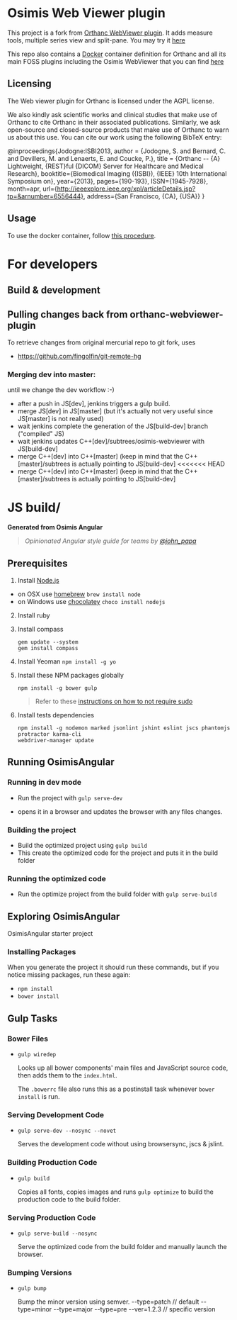 # Osimis Web Viewer plugin

This project is a fork from [Orthanc WebViewer plugin](http://www.orthanc-server.com/static.php?page=web-viewer).  It adds measure tools, multiple series view and split-pane.  You may try it [here](http://osimisviewer.osimis.io)

This repo also contains a [Docker](https://www.docker.com/) container definition for Orthanc and all its main FOSS plugins including the Osimis WebViewer that you can find [here](https://hub.docker.com/r/osimis/orthanc-webviewer-plugin/builds/)

## Licensing

The Web viewer plugin for Orthanc is licensed under the AGPL license.

We also kindly ask scientific works and clinical studies that make
use of Orthanc to cite Orthanc in their associated publications.
Similarly, we ask open-source and closed-source products that make
use of Orthanc to warn us about this use. You can cite our work
using the following BibTeX entry:

@inproceedings{Jodogne:ISBI2013,
author = {Jodogne, S. and Bernard, C. and Devillers, M. and Lenaerts, E. and Coucke, P.},
title = {Orthanc -- {A} Lightweight, {REST}ful {DICOM} Server for Healthcare and Medical Research},
booktitle={Biomedical Imaging ({ISBI}), {IEEE} 10th International Symposium on}, 
year={2013}, 
pages={190-193}, 
ISSN={1945-7928},
month=apr,
url={http://ieeexplore.ieee.org/xpl/articleDetails.jsp?tp=&arnumber=6556444},
address={San Francisco, {CA}, {USA}}
}

## Usage

To use the docker container, follow [this procedure](https://bitbucket.org/snippets/osimis/eynLn).

# For developers

## Build & development


## Pulling changes back from orthanc-webviewer-plugin
To retrieve changes from original mercurial repo to git fork, uses
- https://github.com/fingolfin/git-remote-hg

### Merging dev into master:

until we change the dev workflow :-)

- after a push in JS[dev], jenkins triggers a gulp build.
- merge JS[dev] in JS[master] (but it's actually not very useful since JS[master] is not really used)
- wait jenkins complete the generation of the JS[build-dev] branch ("compiled" JS) 
- wait jenkins updates C++[dev]/subtrees/osimis-webviewer with JS[build-dev]
- merge C++[dev] into C++[master] (keep in mind that the C++[master]/subtrees is actually pointing to JS[build-dev]
<<<<<<< HEAD
- merge C++[dev] into C++[master] (keep in mind that the C++[master]/subtrees is actually pointing to JS[build-dev]

# JS build/

**Generated from Osimis Angular**

>*Opinionated Angular style guide for teams by [@john_papa](//twitter.com/john_papa)*

## Prerequisites

1. Install [Node.js](http://nodejs.org)
 - on OSX use [homebrew](http://brew.sh) `brew install node`
 - on Windows use [chocolatey](https://chocolatey.org/) `choco install nodejs`

2. Install ruby

3. Install compass

    ```
    gem update --system
    gem install compass
    ```

4. Install Yeoman `npm install -g yo`

5. Install these NPM packages globally

    ```
    npm install -g bower gulp
    ```

    >Refer to these [instructions on how to not require sudo](https://github.com/sindresorhus/guides/blob/master/npm-global-without-sudo.md)

6. Install tests dependencies

    ```
    npm install -g nodemon marked jsonlint jshint eslint jscs phantomjs protractor karma-cli
    webdriver-manager update
    ```

## Running OsimisAngular

### Running in dev mode
 - Run the project with `gulp serve-dev`

 - opens it in a browser and updates the browser with any files changes.

### Building the project
 - Build the optimized project using `gulp build`
 - This create the optimized code for the project and puts it in the build folder

### Running the optimized code
 - Run the optimize project from the build folder with `gulp serve-build`

## Exploring OsimisAngular
OsimisAngular starter project

### Installing Packages
When you generate the project it should run these commands, but if you notice missing packages, run these again:

 - `npm install`
 - `bower install`

## Gulp Tasks

### Bower Files

- `gulp wiredep`

    Looks up all bower components' main files and JavaScript source code, then adds them to the `index.html`.

    The `.bowerrc` file also runs this as a postinstall task whenever `bower install` is run.

### Serving Development Code

- `gulp serve-dev --nosync --novet`

    Serves the development code without using browsersync, jscs & jslint.

### Building Production Code

- `gulp build`

    Copies all fonts, copies images and runs `gulp optimize` to build the production code to the build folder.

### Serving Production Code

- `gulp serve-build --nosync`

    Serve the optimized code from the build folder and manually launch the browser.

### Bumping Versions

- `gulp bump`

    Bump the minor version using semver.
    --type=patch // default
    --type=minor
    --type=major
    --type=pre
    --ver=1.2.3 // specific version


